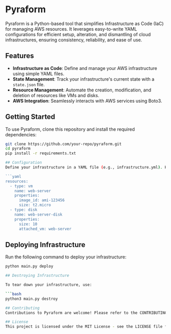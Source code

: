 # Pyraform

Pyraform is a Python-based tool that simplifies Infrastructure as Code (IaC) for managing AWS resources. It leverages easy-to-write YAML configurations for efficient setup, alteration, and dismantling of cloud infrastructures, ensuring consistency, reliability, and ease of use.

## Features

- **Infrastructure as Code**: Define and manage your AWS infrastructure using simple YAML files.
- **State Management**: Track your infrastructure's current state with a `state.json` file.
- **Resource Management**: Automate the creation, modification, and deletion of resources like VMs and disks.
- **AWS Integration**: Seamlessly interacts with AWS services using Boto3.

## Getting Started

To use Pyraform, clone this repository and install the required dependencies:

```bash
git clone https://github.com/your-repo/pyraform.git
cd pyraform
pip install -r requirements.txt

## Configuration
Define your infrastructure in a YAML file (e.g., infrastructure.yml). Here's an example to get you started:

```yaml
resources:
  - type: vm
    name: web-server
    properties:
      image_id: ami-123456
      size: t2.micro
  - type: disk
    name: web-server-disk
    properties:
      size: 10
      attached_vm: web-server
```
## Deploying Infrastructure
Run the following command to deploy your infrastructure:

```bash
python main.py deploy

## Destroying Infrastructure

To tear down your infrastructure, use:

```bash
python3 main.py destroy

## Contributing
Contributions to Pyraform are welcome! Please refer to the CONTRIBUTING.md file for guidelines.

## License
This project is licensed under the MIT License - see the LICENSE file for details.
